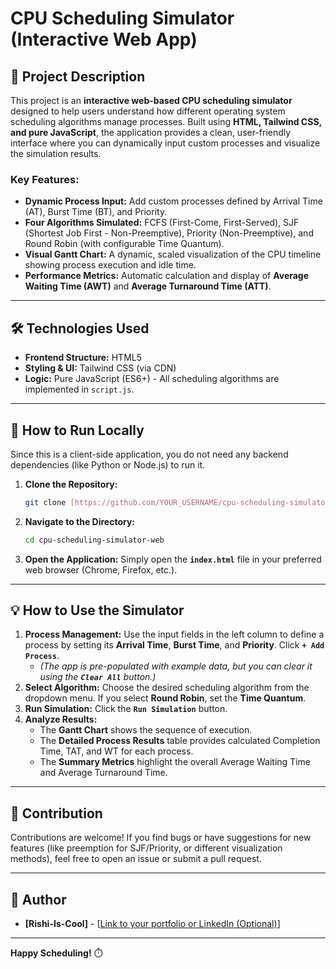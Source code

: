 # CPU Scheduling Simulator (Interactive Web App)

## 🌟 Project Description

This project is an **interactive web-based CPU scheduling simulator** designed to help users understand how different operating system scheduling algorithms manage processes. Built using **HTML, Tailwind CSS, and pure JavaScript**, the application provides a clean, user-friendly interface where you can dynamically input custom processes and visualize the simulation results.

### Key Features:
* **Dynamic Process Input:** Add custom processes defined by Arrival Time (AT), Burst Time (BT), and Priority.
* **Four Algorithms Simulated:** FCFS (First-Come, First-Served), SJF (Shortest Job First - Non-Preemptive), Priority (Non-Preemptive), and Round Robin (with configurable Time Quantum).
* **Visual Gantt Chart:** A dynamic, scaled visualization of the CPU timeline showing process execution and idle time.
* **Performance Metrics:** Automatic calculation and display of **Average Waiting Time (AWT)** and **Average Turnaround Time (ATT)**.

---

## 🛠️ Technologies Used

* **Frontend Structure:** HTML5
* **Styling & UI:** Tailwind CSS (via CDN)
* **Logic:** Pure JavaScript (ES6+) - All scheduling algorithms are implemented in `script.js`.

---

## 🚀 How to Run Locally

Since this is a client-side application, you do not need any backend dependencies (like Python or Node.js) to run it.

1.  **Clone the Repository:**
    ```bash
    git clone [https://github.com/YOUR_USERNAME/cpu-scheduling-simulator-web.git](https://github.com/YOUR_USERNAME/cpu-scheduling-simulator-web.git)
    ```

2.  **Navigate to the Directory:**
    ```bash
    cd cpu-scheduling-simulator-web
    ```

3.  **Open the Application:**
    Simply open the **`index.html`** file in your preferred web browser (Chrome, Firefox, etc.).

---

## 💡 How to Use the Simulator

1.  **Process Management:** Use the input fields in the left column to define a process by setting its **Arrival Time**, **Burst Time**, and **Priority**. Click **`+ Add Process`**.
    * *(The app is pre-populated with example data, but you can clear it using the **`Clear All`** button.)*
2.  **Select Algorithm:** Choose the desired scheduling algorithm from the dropdown menu. If you select **Round Robin**, set the **Time Quantum**.
3.  **Run Simulation:** Click the **`Run Simulation`** button.
4.  **Analyze Results:**
    * The **Gantt Chart** shows the sequence of execution.
    * The **Detailed Process Results** table provides calculated Completion Time, TAT, and WT for each process.
    * The **Summary Metrics** highlight the overall Average Waiting Time and Average Turnaround Time.

---

## 🤝 Contribution

Contributions are welcome! If you find bugs or have suggestions for new features (like preemption for SJF/Priority, or different visualization methods), feel free to open an issue or submit a pull request.

---

## 👤 Author

* **[Rishi-Is-Cool]** - [[Link to your portfolio or LinkedIn (Optional)](https://www.linkedin.com/in/rishikesh-patil-486194312/)]

---

**Happy Scheduling!** ⏱️
